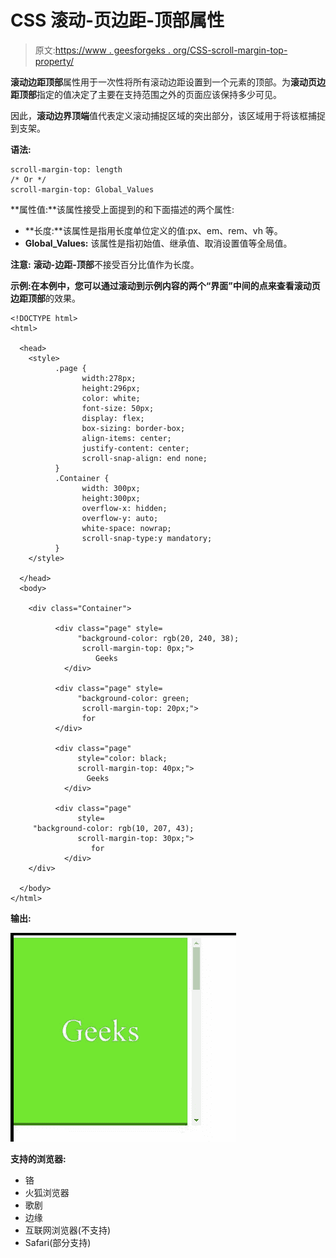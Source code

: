 # CSS 滚动-页边距-顶部属性

> 原文:[https://www . geesforgeks . org/CSS-scroll-margin-top-property/](https://www.geeksforgeeks.org/css-scroll-margin-top-property/)

**滚动边距顶部**属性用于一次性将所有滚动边距设置到一个元素的顶部。为**滚动页边距顶部**指定的值决定了主要在支持范围之外的页面应该保持多少可见。

因此，**滚动边界顶端**值代表定义滚动捕捉区域的突出部分，该区域用于将该框捕捉到支架。

**语法:**

```
scroll-margin-top: length
/* Or */
scroll-margin-top: Global_Values

```

**属性值:**该属性接受上面提到的和下面描述的两个属性:

*   **长度:**该属性是指用长度单位定义的值:px、em、rem、vh 等。
*   **Global_Values:** 该属性是指初始值、继承值、取消设置值等全局值。

**注意:** **滚动-边距-顶部**不接受百分比值作为长度。

**示例:**在本例中，您可以通过滚动到示例内容的两个“界面”中间的点来查看**滚动页边距顶部**的效果。

```
<!DOCTYPE html>
<html>

  <head>
    <style>
          .page {
                width:278px;
                height:296px;
                color: white;
                font-size: 50px;
                display: flex;
                box-sizing: border-box;
                align-items: center;
                justify-content: center;
                scroll-snap-align: end none;
          }
          .Container {
                width: 300px;
                height:300px;
                overflow-x: hidden;
                overflow-y: auto;
                white-space: nowrap;
                scroll-snap-type:y mandatory;
          }
    </style>

  </head>
  <body>

    <div class="Container">

          <div class="page" style=
               "background-color: rgb(20, 240, 38); 
                scroll-margin-top: 0px;">
                   Geeks
            </div>

          <div class="page" style=
               "background-color: green; 
                scroll-margin-top: 20px;">
                for
          </div>

          <div class="page" 
               style="color: black; 
               scroll-margin-top: 40px;">
                 Geeks
            </div>

          <div class="page" 
               style=
     "background-color: rgb(10, 207, 43); 
               scroll-margin-top: 30px;">
                  for
            </div>
    </div>

  </body>
</html>
```

**输出:**

![](img/97e626a2d55e10f88a20de1751567ae1.png)

**支持的浏览器:**

*   铬
*   火狐浏览器
*   歌剧
*   边缘
*   互联网浏览器(不支持)
*   Safari(部分支持)